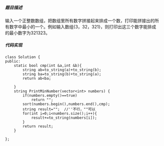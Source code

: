 ##### 题目描述
输入一个正整数数组，把数组里所有数字拼接起来排成一个数，打印能拼接出的所有数字中最小的一个。例如输入数组{3，32，321}，则打印出这三个数字能排成的最小数字为321323。


##### 代码实现

```
class Solution {
public:
    static bool cmp(int &a,int &b){
        string ab=to_string(a)+to_string(b);
        string ba=to_string(b)+to_string(a);
        return ab<ba;
        
    }
    string PrintMinNumber(vector<int> numbers) {
        if(numbers.empty()==true)
            return "";
        sort(numbers.begin(),numbers.end(),cmp);
        string result="";  //''不行，""可以
        for(int i=0;i<numbers.size();i++){
            result+=to_string(numbers[i]);
        }
        return result;
    }

};
```
